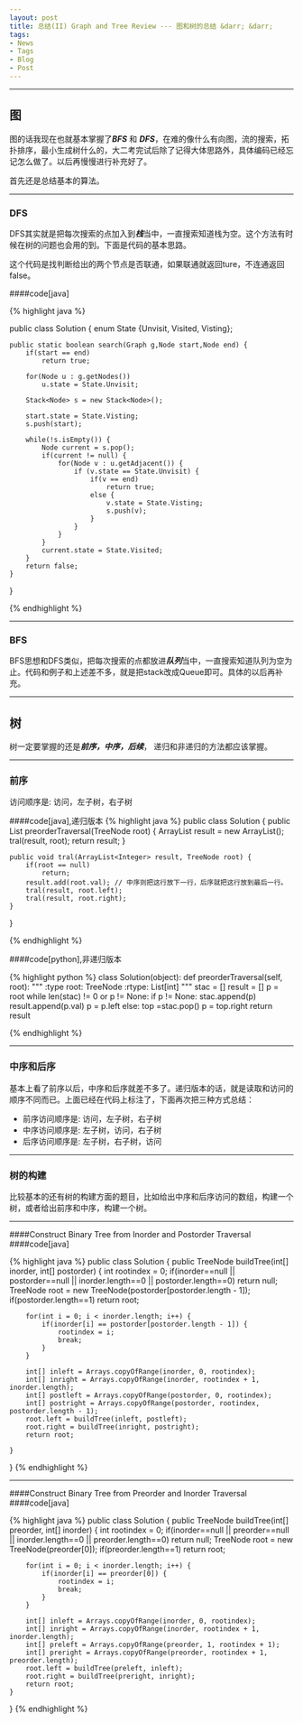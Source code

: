 ```yaml
---
layout: post
title: 总结(II) Graph and Tree Review --- 图和树的总结 &darr; &darr;
tags:
- News
- Tags
- Blog
- Post
---
```

***
## 图
图的话我现在也就基本掌握了***BFS*** 和 ***DFS***，在难的像什么有向图，流的搜索，拓扑排序，最小生成树什么的，大二考完试后除了记得大体思路外，具体编码已经忘记怎么做了。以后再慢慢进行补充好了。

首先还是总结基本的算法。
***
### DFS
DFS其实就是把每次搜索的点加入到***栈***当中，一直搜索知道栈为空。这个方法有时候在树的问题也会用的到。下面是代码的基本思路。

这个代码是找判断给出的两个节点是否联通，如果联通就返回ture，不连通返回false。

####code[java]

{% highlight java %}

public class Solution {
	enum State {Unvisit, Visited, Visting};

	public static boolean search(Graph g,Node start,Node end) {
		if(start == end)
			return true;

		for(Node u : g.getNodes())
			u.state = State.Unvisit;

		Stack<Node> s = new Stack<Node>();

		start.state = State.Visting;
		s.push(start);

		while(!s.isEmpty()) {
			Node current = s.pop();
			if(current != null) {
				for(Node v : u.getAdjacent()) {
					if (v.state == State.Unvisit) {
						if(v == end)
							return true;
						else {
							v.state = State.Visting;
							s.push(v);
						}
					}
				}
			}
			current.state = State.Visited;
		}
		return false;
	}

}

{% endhighlight %}

***
### BFS
BFS思想和DFS类似，把每次搜索的点都放进***队列***当中，一直搜索知道队列为空为止。代码和例子和上述差不多，就是把stack改成Queue即可。具体的以后再补充。

***
## 树
树一定要掌握的还是***前序，中序，后续***， 递归和非递归的方法都应该掌握。

***
### 前序

访问顺序是: 访问，左子树，右子树

####code[java],递归版本
{% highlight java %}
public class Solution {
    public List<Integer> preorderTraversal(TreeNode root) {
        ArrayList<Integer> result = new ArrayList<Integer>();
        tral(result, root);
        return result;
    }
    
    public void tral(ArrayList<Integer> result, TreeNode root) {
        if(root == null)
            return;
        result.add(root.val); // 中序则把这行放下一行，后序就把这行放到最后一行。
        tral(result, root.left);
        tral(result, root.right);
    }
}

{% endhighlight %}

####code[python],非递归版本

{% highlight python %}
class Solution(object):
    def preorderTraversal(self, root):
        """
        :type root: TreeNode
        :rtype: List[int]
        """
        stac = []
        result = []
        p = root
        while len(stac) != 0 or p != None:
            if p != None:
                stac.append(p)
                result.append(p.val)
                p = p.left
            else:
                top =stac.pop()
                p = top.right
        return result

{% endhighlight %}

***
### 中序和后序
基本上看了前序以后，中序和后序就差不多了。递归版本的话，就是读取和访问的顺序不同而已。上面已经在代码上标注了，下面再次把三种方式总结：

* 前序访问顺序是: 访问，左子树，右子树
* 中序访问顺序是: 左子树，访问，右子树
* 后序访问顺序是: 左子树，右子树，访问

***
### 树的构建
比较基本的还有树的构建方面的题目，比如给出中序和后序访问的数组，构建一个树，或者给出前序和中序，构建一个树。

***
####Construct Binary Tree from Inorder and Postorder Traversal
####code[java] 

{% highlight java %}
public class Solution {
    public TreeNode buildTree(int[] inorder, int[] postorder) {
        int rootindex = 0;
        if(inorder==null || postorder==null || inorder.length==0 || postorder.length==0) 
            return null;
        TreeNode root = new TreeNode(postorder[postorder.length - 1]);
        if(postorder.length==1) 
            return root;
            
        for(int i = 0; i < inorder.length; i++) {
            if(inorder[i] == postorder[postorder.length - 1]) {
                rootindex = i;
                break;
            }
        }
        
        int[] inleft = Arrays.copyOfRange(inorder, 0, rootindex);
        int[] inright = Arrays.copyOfRange(inorder, rootindex + 1, inorder.length);
        int[] postleft = Arrays.copyOfRange(postorder, 0, rootindex);
        int[] postright = Arrays.copyOfRange(postorder, rootindex, postorder.length - 1);
        root.left = buildTree(inleft, postleft);
        root.right = buildTree(inright, postright);
        return root;
        
    }
}
{% endhighlight %}

***
####Construct Binary Tree from Preorder and Inorder Traversal
####code[java] 

{% highlight java %}
public class Solution {
    public TreeNode buildTree(int[] preorder, int[] inorder) {
        int rootindex = 0;
        if(inorder==null || preorder==null || inorder.length==0 || preorder.length==0) 
            return null;
        TreeNode root = new TreeNode(preorder[0]);
        if(preorder.length==1) 
            return root;
            
        for(int i = 0; i < inorder.length; i++) {
            if(inorder[i] == preorder[0]) {
                rootindex = i;
                break;
            }
        }
        
        int[] inleft = Arrays.copyOfRange(inorder, 0, rootindex);
        int[] inright = Arrays.copyOfRange(inorder, rootindex + 1, inorder.length);
        int[] preleft = Arrays.copyOfRange(preorder, 1, rootindex + 1);
        int[] preright = Arrays.copyOfRange(preorder, rootindex + 1, preorder.length);
        root.left = buildTree(preleft, inleft);
        root.right = buildTree(preright, inright);
        return root;
    }
}
{% endhighlight %}

